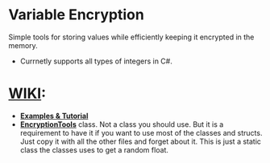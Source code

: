 # Variable Encryption
Simple tools for storing values while efficiently keeping it encrypted in the memory.
* Currnetly supports all types of integers in C#.
 
# [WIKI]:
* **[Examples & Tutorial]**
* **[EncryptionTools]**  class. Not a class you should use. But it is a requirement to have it if you want to use most of the classes and structs.
Just copy it with all the other files and forget about it. This is just a static class the classes uses to get a random float.

[WIKI]: https://github.com/JosepeDev/SimpleEncryptionTools/wiki
[Examples & Tutorial]: https://github.com/JosepeDev/SimpleEncryptionTools/wiki/Examples-&-Tutorial
[Encrypted Integers]: https://github.com/JosepeDev/SimpleEncryptionTools/wiki/Encrypted-Integers
[EncryptionTools]: https://github.com/JosepeDev/SimpleEncryptionTools/wiki/EncryptionTools-Class
